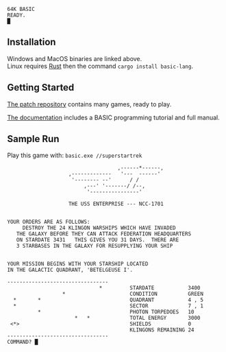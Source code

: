 ```
64K BASIC
READY.
█
```

## Installation

Windows and MacOS binaries are linked above.<br />
Linux requires [Rust](https://www.rust-lang.org/tools/install) then
the command `cargo install basic-lang`.

## Getting Started

[The patch repository](https://github.com/AE9RB/basic-lang/tree/master/patch)
contains many games, ready to play.

[The documentation](https://docs.rs/basic-lang)
includes a BASIC programming tutorial and full manual.

## Sample Run
Play this game with: `basic.exe //superstartrek`

```
                                    ,------*------,
                    ,-------------   '---  ------'
                     '-------- --'      / /
                         ,---' '-------/ /--,
                          '----------------'

                    THE USS ENTERPRISE --- NCC-1701


YOUR ORDERS ARE AS FOLLOWS:
     DESTROY THE 24 KLINGON WARSHIPS WHICH HAVE INVADED
   THE GALAXY BEFORE THEY CAN ATTACK FEDERATION HEADQUARTERS
   ON STARDATE 3431   THIS GIVES YOU 31 DAYS.  THERE ARE
   3 STARBASES IN THE GALAXY FOR RESUPPLYING YOUR SHIP


YOUR MISSION BEGINS WITH YOUR STARSHIP LOCATED
IN THE GALACTIC QUADRANT, 'BETELGEUSE I'.

---------------------------------
                              *         STARDATE           3400
                  *                     CONDITION          GREEN
  *       *                             QUADRANT           4 , 5
  *                                     SECTOR             7 , 1
          *                             PHOTON TORPEDOES   10
                      *   *             TOTAL ENERGY       3000
 <*>                                    SHIELDS            0
                                        KLINGONS REMAINING 24
---------------------------------
COMMAND? █
```
